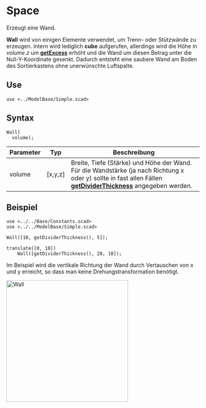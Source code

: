 # Space

Erzeugt eine Wand.

__Wall__ wird von einigen Elemente verwendet, um Trenn- oder Stützwände zu erzeugen. intern wird lediglich __cube__ aufgerufen, allerdings wird die Höhe in *volume.z* um [__getExcess__](../Base/getExcess.md) erhöht und die Wand um diesen Betrag unter die Null-Y-Koordinate gesenkt. Dadurch entsteht eine saubere Wand am Boden des Sortierkastens ohne unerwünschte Luftspalte.

## Use
```
use <../ModelBase/Simple.scad>
```

## Syntax
```
Wall(
  volume);
```

| Parameter | Typ | Beschreibung |
| ------ | ------ | ------ |
| volume | \[x,y,z] | Breite, Tiefe (Stärke) und Höhe der Wand. Für die Wandstärke (ja nach Richtung x oder y) sollte in fast allen Fällen [__getDividerThickness__](../Base/getDividerThickness.md) angegeben werden. |

## Beispiel

```
use <../../Base/Constants.scad>
use <../../ModelBase/Simple.scad>

Wall([10, getDividerThickness(), 5]);

translate([0, 10])
    Wall([getDividerThickness(), 20, 10]);
```

Im Beispiel wird die vertikale Richtung der Wand durch Vertauschen von x und y erreicht, so dass man keine Drehungstransformation benötigt.

<img width="317" alt="Wall" src="https://user-images.githubusercontent.com/48654609/168912407-040d2270-bc2c-4c5a-b85a-bad86222945d.png">
